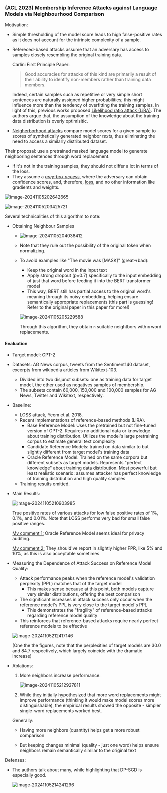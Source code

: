 ### (ACL 2023) Membership Inference Attacks against Language Models via Neighbourhood Comparison

Motivation:

- Simple thresholding of the model score leads to high false-positive rates as it does not account for the intrinsic complexity of a sample.

- Refereced-based attacks assume that an adversary has access to samples closely resembling the original training data.

  Carlini First Principle Paper:

  > Good accuracies for attacks of this kind are primarily a result of their ability to identify non-members rather than training data members.

  Indeed, certain samples such as repetitive or very simple short sentences are naturally assigned higher probabilities; this might influence more than the tendency of overfitting the training samples. In light of this, previous works proposed <u>Likelihood ratio attack (LiRA)</u>. The authors argue that, the assumption of the knowledge about the training data distribution is overly optimisitic.

- <u>Neigherborhood attacks</u> compare model scores for a given sample to scores of synthetically generated neighbor *texts*, thus eliminating the need to access a similarly distributed dataset.

Their proposal: use a pretrained masked language model to generate neighboring sentences through word replacement.

- If it's not in the training samples, they should not differ a lot in terms of the loss.
- They assume a <u>*grey-box access*</u>, where the adversary can obtain confidence scores, and, therefore, <u>loss</u>, and no other information like gradients and weights.

![image-20241105202642665](./assets/image-20241105202642665.png)

![image-20241105203425721](./assets/image-20241105203425721.png)

Several technicalities of this algorithm to note:

- Obtaining Neighbour Samples

  - ![image-20241105204038412](./assets/image-20241105204038412.png)

  - Note that they rule out the possibility of the original token when normalizing.

  - To avoid examples like "The movie was [MASK]" (great->bad):

    - Keep the original word in the input text
    - Apply strong dropout (p=0.7) specifically to the input embedding of just that word before feeding it into the BERT transformer model
    - This way, BERT still has partial access to the original word's meaning through its noisy embedding, helping ensure semantically appropriate replacements (this part is guessing! Refer to the original paper in this paper for more!)

    ![image-20241105205229588](./assets/image-20241105205229588.png)

    Through this algorithm, they obtain `n` suitable neightbors with `m` word replacements.

#### Evaluation

- Target model: GPT-2

- Datasets: AG News corpus, tweets from the Sentiment140 dataset, excerpts from wikipedia articles from Wikitext-103.

  - Divided into two disjunct subsets: one as training data for target model, the other used as negatives samples of membership.
  - The subsets contain 60,000, 150,000 and 100,000 samples for AG News, Twitter and Wikitext, respectively.

- Baseline:

  - LOSS attack, Yeom et al. 2018.
  - Recent implementations of reference-based methods (LiRA).
    - Base Reference Model: Uses the pretrained but not fine-tuned version of GPT-2. Requires no additional data or knowledge about training distribution. Utilizes the model's large pretraining corpus to estimate general text complexity
    - Candidate Reference Models: trained on data similar to but slightly different from target model's training data
    - Oracle Reference Model: Trained on the same corpora but different subsets as target models. Represents "perfect knowledge" about training data distribution. Most powerful but least realistic scenario: assumes attacker has perfect knowledge of training distribution and high quality samples
  - Training results omitted.

- Main Results:

  ![image-20241105210903985](./assets/image-20241105210903985.png)

  True positive rates of various attacks for low false positive rates of 1%, 0.1%, and 0.01%. Note that LOSS performs very bad for small false positive ranges.

  <u>My comment 1:</u> Oracle Reference Model seems ideal for privacy auditing.

  <u>My comment 2:</u> They should've report in slightly higher FPR, like 5% and 10%, as this is also acceptable sometimes.

- Measuring the Dependence of Attack Success on Reference Model Quality:

  - Attack performance peaks when the reference model's validation perplexity (PPL) matches that of the target model
    - This makes sense because at this point, both models capture very similar distributions, offering the best comparison
  - The significant increases in attack success only occur when the reference model's PPL is very close to the target model's PPL
    - This demonstrates the "fragility" of reference-based attacks regarding reference model quality
  - This reinforces that reference-based attacks require nearly perfect reference models to be effective

  ![image-20241105212417146](./assets/image-20241105212417146.png)

  (One the the figures, note that the perplexities of target models are 30.0 and 84.7 respectively, which largely coincide with the dramatic increase)

- Ablations:

  1. More neighbors increase performance.

     ![image-20241105212927811](./assets/image-20241105212927811.png)

  2. While they initially hypothesized that more word replacements might improve performance (thinking it would make model scores more distinguishable), the empirical results showed the opposite - simpler single-word replacements worked best.

  Generally:

  - Having more neighbors (quantity) helps get a more robust comparison

  - But keeping changes minimal (quality - just one word) helps ensure neighbors remain semantically similar to the original text

Defenses:

- The authors talk about many, while highlighting that DP-SGD is especially good.

  ![image-20241105214241296](./assets/image-20241105214241296.png)

  